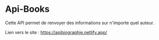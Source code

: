 # Api-Books

Cette API permet de renvoyer des informations sur n'importe quel auteur.

Lien vers le site :  https://apibiographie.netlify.app/
